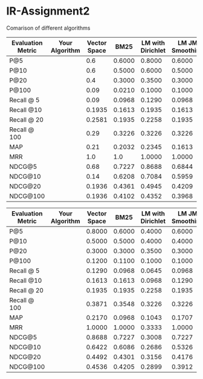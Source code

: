 # IR-Assignment2

Comarison of different algorithms

| Evaluation Metric | Your Algorithm | Vector Space | BM25 | LM with Dirichlet | LM JM Smoothing |
|-------------------|-----------------|---------------|---|--------------------|------------------|
|P@5 ||0.6|0.6000|0.8000|0.6000|
|P@10||0.6|0.5000|0.6000|0.5000|
|P@20||0.4|0.3000|0.3500|0.3000|
|P@100||0.09|0.0210|0.1000|0.1000|
|Recall @ 5||0.09|0.0968|0.1290|0.0968|
|Recall @10||0.1935|0.1613|0.1935|0.1613|
|Recall @ 20 ||0.2581|0.1935|0.2258|0.1935|
|Recall @ 100 ||0.29|0.3226|0.3226|0.3226
|MAP||0.21|0.2032|0.2345|0.1613|
|MRR||1.0|1.0|1.0000|1.0000|
|NDCG@5||0.68|0.7227|0.8688|0.6844|
|NDCG@10||0.14|0.6208|0.7084|0.5959|
|NDCG@20||0.1936|0.4361|0.4945|0.4209|
|NDCG@100||0.1936|0.4102|0.4352|0.3968|

| Evaluation Metric | Your Algorithm | Vector Space | BM25 | LM with Dirichlet | LM JM Smoothing |
|-------------------|-----------------|---------------|---|--------------------|------------------|
|P@5 ||0.8000|0.6000|0.4000|0.6000|
|P@10||0.5000|0.5000|0.4000|0.4000|
|P@20||0.3000|0.3000|0.3500|0.3000|
|P@100||0.1200|0.1100|0.1000|0.1000|
|Recall @ 5||0.1290|0.0968|0.0645|0.0968|
|Recall @10||0.1613|0.1613|0.0968|0.1290|
|Recall @ 20 ||0.1935|0.1935|0.2258|0.1935|
|Recall @ 100 ||0.3871|0.3548|0.3226|0.3226|
|MAP||0.2170|0.0968|0.1043|0.1707|
|MRR||1.0000|1.0000|0.3333|1.0000|
|NDCG@5||0.8688|0.7227|0.3008|0.7227|
|NDCG@10||0.6422|0.6086|0.2686|0.5326|
|NDCG@20||0.4492|0.4301|0.3156|0.4176|
|NDCG@100||0.4536|0.4205|0.2899|0.3912|
